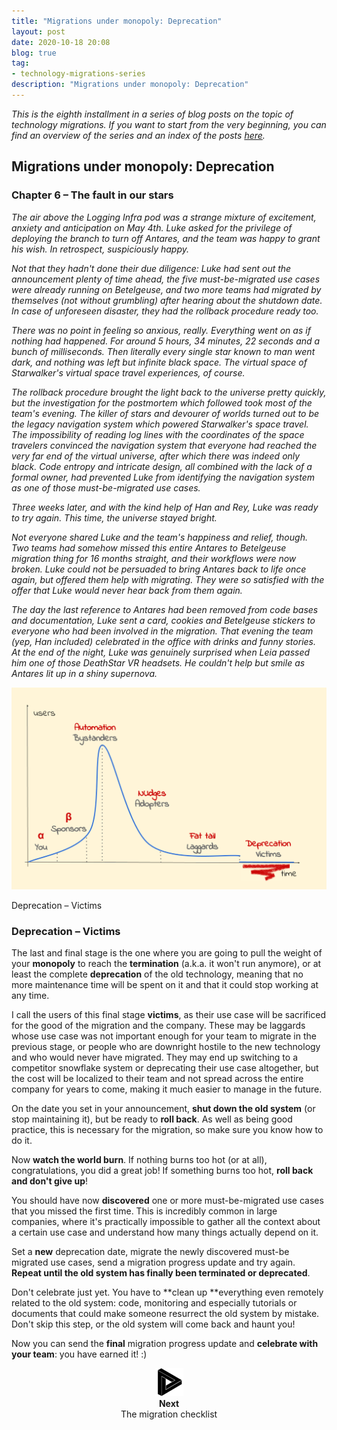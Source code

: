 ```yaml
---
title: "Migrations under monopoly: Deprecation"
layout: post
date: 2020-10-18 20:08
blog: true
tag:
- technology-migrations-series
description: "Migrations under monopoly: Deprecation"
---
```


_This is the eighth installment in a series of blog posts on the topic of technology migrations. If you want to start from the very beginning, you can find an overview of the series and an index of the posts [here](http://poros.github.io/technology-migrations-series/)._

## Migrations under monopoly: Deprecation

### Chapter 6 – The fault in our stars

_The air above the Logging Infra pod was a strange mixture of excitement, anxiety and anticipation on May 4th. Luke asked for the privilege of deploying the branch to turn off Antares, and the team was happy to grant his wish. In retrospect, suspiciously happy._

_Not that they hadn't done their due diligence: Luke had sent out the announcement plenty of time ahead, the five must-be-migrated use cases were already running on Betelgeuse, and two more teams had migrated by themselves (not without grumbling) after hearing about the shutdown date. In case of unforeseen disaster, they had the rollback procedure ready too._

_There was no point in feeling so anxious, really. Everything went on as if nothing had happened. For around 5 hours, 34 minutes, 22 seconds and a bunch of milliseconds. Then literally every single star known to man went dark, and nothing was left but infinite black space. The virtual space of Starwalker's virtual space travel experiences, of course._

_The rollback procedure brought the light back to the universe pretty quickly, but the investigation for the postmortem which followed took most of the team's evening. The killer of stars and devourer of worlds turned out to be the legacy navigation system which powered Starwalker's space travel. The impossibility of reading log lines with the coordinates of the space travelers convinced the navigation system that everyone had reached the very far end of the virtual universe, after which there was indeed only black. Code entropy and intricate design, all combined with the lack of a formal owner, had prevented Luke from identifying the navigation system as one of those must-be-migrated use cases._

_Three weeks later, and with the kind help of Han and Rey, Luke was ready to try again. This time, the universe stayed bright._

_Not everyone shared Luke and the team's happiness and relief, though. Two teams had somehow missed this entire Antares to Betelgeuse migration thing for 16 months straight, and their workflows were now broken. Luke could not be persuaded to bring Antares back to life once again, but offered them help with migrating. They were so satisfied with the offer that Luke would never hear back from them again._

_The day the last reference to Antares had been removed from code bases and documentation, Luke sent a card, cookies and Betelgeuse stickers to everyone who had been involved in the migration. That evening the team (yep, Han included) celebrated in the office with drinks and funny stories. At the end of the night, Luke was genuinely surprised when Leia passed him one of those DeathStar VR headsets. He couldn't help but smile as Antares lit up in a shiny supernova._

![Deprecation](/assets/images/migrations_under_monopoly_6.png)
<figcaption class="caption">Deprecation – Victims</figcaption>

### Deprecation – Victims

The last and final stage is the one where you are going to pull the weight of your **monopoly** to reach the **termination** (a.k.a. it won't run anymore), or at least the complete **deprecation** of the old technology, meaning that no more maintenance time will be spent on it and that it could stop working at any time.

I call the users of this final stage **victims**, as their use case will be sacrificed for the good of the migration and the company. These may be laggards whose use case was not important enough for your team to migrate in the previous stage, or people who are downright hostile to the new technology and who would never have migrated. They may end up switching to a competitor snowflake system or deprecating their use case altogether, but the cost will be localized to their team and not spread across the entire company for years to come, making it much easier to manage in the future.

On the date you set in your announcement, **shut down the old system** (or stop maintaining it), but be ready to **roll back**. As well as being good practice, this is necessary for the migration, so make sure you know how to do it.

Now **watch the world burn**. If nothing burns too hot (or at all), congratulations, you did a great job! If something burns too hot, **roll back and don't give up**!

You should have now **discovered** one or more must-be-migrated use cases that you missed the first time. This is incredibly common in large companies, where it's practically impossible to gather all the context about a certain use case and understand how many things actually depend on it.

Set a **new** deprecation date, migrate the newly discovered must-be migrated use cases, send a migration progress update and try again. **Repeat until the old system has finally been terminated or deprecated**.

Don't celebrate just yet. You have to **clean up **everything even remotely related to the old system: code, monitoring and especially tutorials or documents that could make someone resurrect the old system by mistake. Don't skip this step, or the old system will come back and haunt you!

Now you can send the **final** migration progress update and **celebrate with your team**: you have earned it! :)

<div align="center">
<a href="http://poros.github.io/migration-checklist/">
<img src="/assets/images/next.png" alt="Next">
</a>
<b><figcaption class="caption">Next</figcaption></b>
<figcaption class="caption">The migration checklist</figcaption>
</div>

